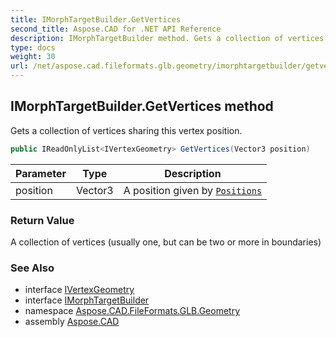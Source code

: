 ```yaml
---
title: IMorphTargetBuilder.GetVertices
second_title: Aspose.CAD for .NET API Reference
description: IMorphTargetBuilder method. Gets a collection of vertices sharing this vertex position
type: docs
weight: 30
url: /net/aspose.cad.fileformats.glb.geometry/imorphtargetbuilder/getvertices/
---
```

## IMorphTargetBuilder.GetVertices method

Gets a collection of vertices sharing this vertex position.

```csharp
public IReadOnlyList<IVertexGeometry> GetVertices(Vector3 position)
```

| Parameter | Type | Description |
| --- | --- | --- |
| position | Vector3 | A position given by [`Positions`](../positions/) |

### Return Value

A collection of vertices (usually one, but can be two or more in boundaries)

### See Also

* interface [IVertexGeometry](../../../aspose.cad.fileformats.glb.geometry.vertextypes/ivertexgeometry/)
* interface [IMorphTargetBuilder](../)
* namespace [Aspose.CAD.FileFormats.GLB.Geometry](../../../aspose.cad.fileformats.glb.geometry/)
* assembly [Aspose.CAD](../../../)


